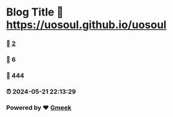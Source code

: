 # Blog Title :link: https://uosoul.github.io/uosoul 
### :page_facing_up: [2](https://uosoul.github.io/uosoul/tag.html) 
### :speech_balloon: 6 
### :hibiscus: 444 
### :alarm_clock: 2024-05-21 22:13:29 
### Powered by :heart: [Gmeek](https://github.com/Meekdai/Gmeek)
